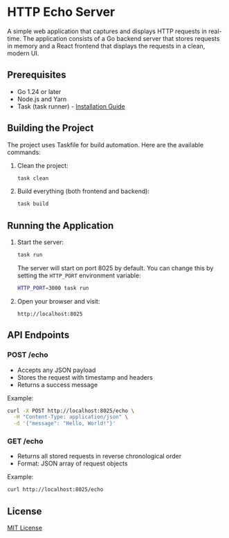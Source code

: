 # HTTP Echo Server

A simple web application that captures and displays HTTP requests
in real-time. The application consists of a Go backend server that
stores requests in memory and a React frontend that displays the
requests in a clean, modern UI.

## Prerequisites

- Go 1.24 or later
- Node.js and Yarn
- Task (task runner) - [Installation Guide](https://taskfile.dev/installation/)

## Building the Project

The project uses Taskfile for build automation. Here are the available commands:

1. Clean the project:
   ```bash
   task clean
   ```

2. Build everything (both frontend and backend):
   ```bash
   task build
   ```

## Running the Application

1. Start the server:
   ```bash
   task run
   ```
   The server will start on port 8025 by default. You can change this by setting the `HTTP_PORT` environment variable:
   ```bash
   HTTP_PORT=3000 task run
   ```

2. Open your browser and visit:
   ```
   http://localhost:8025
   ```

## API Endpoints

### POST /echo
- Accepts any JSON payload
- Stores the request with timestamp and headers
- Returns a success message

Example:
```bash
curl -X POST http://localhost:8025/echo \
  -H "Content-Type: application/json" \
  -d '{"message": "Hello, World!"}'
```

### GET /echo
- Returns all stored requests in reverse chronological order
- Format: JSON array of request objects

Example:
```bash
curl http://localhost:8025/echo
```

## License

[MIT License](LICENSE)
